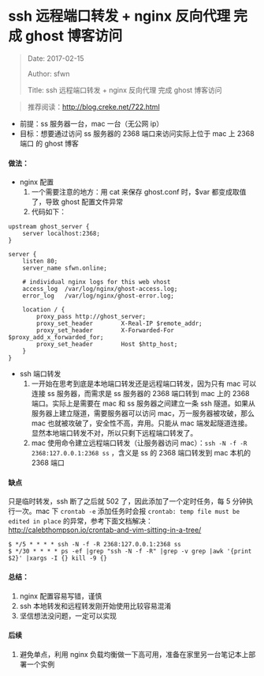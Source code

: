 # ssh 远程端口转发 + nginx 反向代理 完成 ghost 博客访问

> Date: 2017-02-15
>
> Author: sfwn
>
> Title: ssh 远程端口转发 + nginx 反向代理 完成 ghost 博客访问

> 推荐阅读：http://blog.creke.net/722.html

- 前提：ss 服务器一台，mac 一台（无公网 ip）
- 目标：想要通过访问 ss 服务器的 2368 端口来访问实际上位于 mac 上 2368 端口 的 ghost 博客

#### 做法：
- nginx 配置
    1. 一个需要注意的地方：用 cat 来保存 ghost.conf 时，$var 都变成取值了，导致 ghost 配置文件异常
    2. 代码如下：
```nginx
upstream ghost_server {
    server localhost:2368;
}

server {
    listen 80;
    server_name sfwn.online;

    # individual nginx logs for this web vhost
    access_log  /var/log/nginx/ghost-access.log;
    error_log   /var/log/nginx/ghost-error.log;

    location / {
        proxy_pass http://ghost_server;
        proxy_set_header        X-Real-IP $remote_addr;
        proxy_set_header        X-Forwarded-For $proxy_add_x_forwarded_for;
        proxy_set_header        Host $http_host;
    }
}
```
- ssh 端口转发
    1. 一开始在思考到底是本地端口转发还是远程端口转发，因为只有 mac 可以连接 ss 服务器，而需求是 ss 服务器的 2368 端口转到 mac 上的 2368 端口。实际上是需要在 mac 和 ss 服务器之间建立一条 ssh 隧道。如果从服务器上建立隧道，需要服务器可以访问 mac，万一服务器被攻破，那么 mac 也就被攻破了，安全性不高，弃用。只能从 mac 端发起隧道连接。显然本地端口转发不对，所以只剩下远程端口转发了。
    2. mac 使用命令建立远程端口转发（让服务器访问 mac）：`ssh -N -f -R 2368:127.0.0.1:2368 ss` ，含义是 ss 的 2368 端口转发到 mac 本机的 2368 端口

#### 缺点
只是临时转发，ssh 断了之后就 502 了，因此添加了一个定时任务，每 5 分钟执行一次。mac 下 `crontab -e` 添加任务时会报 `crontab: temp file must be edited in place` 的异常，参考下面文档解决：http://calebthompson.io/crontab-and-vim-sitting-in-a-tree/

```crontab -e
$ */5 * * * * ssh -N -f -R 2368:127.0.0.1:2368 ss
$ */30 * * * * ps -ef |grep "ssh -N -f -R" |grep -v grep |awk '{print $2}' |xargs -I {} kill -9 {}
```

#### 总结：
1. nginx 配置容易写错，谨慎
2. ssh 本地转发和远程转发刚开始使用比较容易混淆
3. 坚信想法没问题，一定可以实现

#### 后续
1. 避免单点，利用 nginx 负载均衡做一下高可用，准备在家里另一台笔记本上部署一个实例